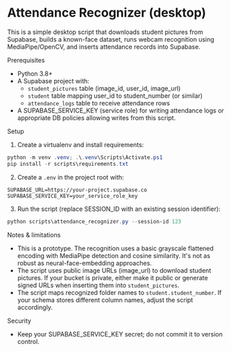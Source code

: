 # Attendance Recognizer (desktop)

This is a simple desktop script that downloads student pictures from Supabase, builds a known-face dataset, runs webcam recognition using MediaPipe/OpenCV, and inserts attendance records into Supabase.

Prerequisites
- Python 3.8+
- A Supabase project with:
  - `student_pictures` table (image_id, user_id, image_url)
  - `student` table mapping user_id to student_number (or similar)
  - `attendance_logs` table to receive attendance rows
- A SUPABASE_SERVICE_KEY (service role) for writing attendance logs or appropriate DB policies allowing writes from this script.

Setup

1. Create a virtualenv and install requirements:

```powershell
python -m venv .venv; .\.venv\Scripts\Activate.ps1
pip install -r scripts\requirements.txt
```

2. Create a `.env` in the project root with:

```
SUPABASE_URL=https://your-project.supabase.co
SUPABASE_SERVICE_KEY=your_service_role_key
```

3. Run the script (replace SESSION_ID with an existing session identifier):

```powershell
python scripts\attendance_recognizer.py --session-id 123
```

Notes & limitations
- This is a prototype. The recognition uses a basic grayscale flattened encoding with MediaPipe detection and cosine similarity. It's not as robust as neural-face-embedding approaches.
- The script uses public image URLs (image_url) to download student pictures. If your bucket is private, either make it public or generate signed URLs when inserting them into `student_pictures`.
- The script maps recognized folder names to `student.student_number`. If your schema stores different column names, adjust the script accordingly.

Security
- Keep your SUPABASE_SERVICE_KEY secret; do not commit it to version control.
